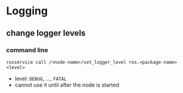 # Logging

## change logger levels
### command line
`rosservice call /<node-name>/set_logger_level ros.<package-name> <level>`

* level: `DEBUG`, ..., `FATAL`
* cannot use it until after the node is started
